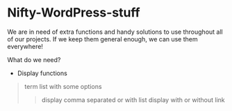 # Nifty-WordPress-stuff

We are in need of extra functions and handy solutions to use throughout all of our projects.
If we keep them general enough, we can use them everywhere!

What do we need?

- Display functions
> term list with some options
>> display comma separated or with list
>> display with or without link
